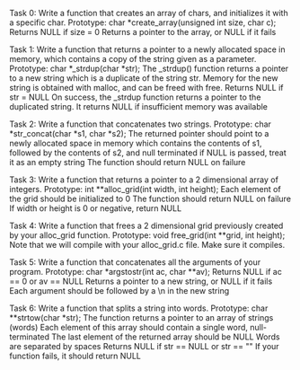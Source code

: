 Task 0: Write a function that creates an array of chars, and initializes it with a specific char. Prototype: char *create_array(unsigned int size, char c); Returns NULL if size = 0 Returns a pointer to the array, or NULL if it fails

Task 1: Write a function that returns a pointer to a newly allocated space in memory, which contains a copy of the string given as a parameter. Prototype: char *_strdup(char *str); The _strdup() function returns a pointer to a new string which is a duplicate of the string str. Memory for the new string is obtained with malloc, and can be freed with free. Returns NULL if str = NULL On success, the _strdup function returns a pointer to the duplicated string. It returns NULL if insufficient memory was available

Task 2: Write a function that concatenates two strings. Prototype: char *str_concat(char *s1, char *s2); The returned pointer should point to a newly allocated space in memory which contains the contents of s1, followed by the contents of s2, and null terminated if NULL is passed, treat it as an empty string The function should return NULL on failure

Task 3: Write a function that returns a pointer to a 2 dimensional array of integers. Prototype: int **alloc_grid(int width, int height); Each element of the grid should be initialized to 0 The function should return NULL on failure If width or height is 0 or negative, return NULL

Task 4: Write a function that frees a 2 dimensional grid previously created by your alloc_grid function. Prototype: void free_grid(int **grid, int height); Note that we will compile with your alloc_grid.c file. Make sure it compiles.

Task 5: Write a function that concatenates all the arguments of your program. Prototype: char *argstostr(int ac, char **av); Returns NULL if ac == 0 or av == NULL Returns a pointer to a new string, or NULL if it fails Each argument should be followed by a \n in the new string

Task 6: Write a function that splits a string into words. Prototype: char **strtow(char *str); The function returns a pointer to an array of strings (words) Each element of this array should contain a single word, null-terminated The last element of the returned array should be NULL Words are separated by spaces Returns NULL if str == NULL or str == "" If your function fails, it should return NULL